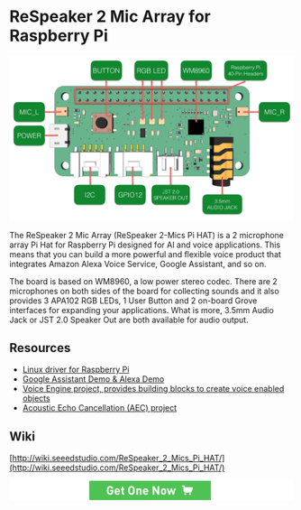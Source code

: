 # ReSpeaker 2 Mic Array for Raspberry Pi

![](assets/images/2_mic_array.jpg)

The ReSpeaker 2 Mic Array (ReSpeaker 2-Mics Pi HAT) is a 2 microphone array Pi Hat for Raspberry Pi designed for AI and voice applications. This means that you can build a more powerful and flexible voice product that integrates Amazon Alexa Voice Service, Google Assistant, and so on.

The board is based on WM8960, a low power stereo codec. There are 2 microphones on both sides of the board for collecting sounds and it also provides 3 APA102 RGB LEDs, 1 User Button and 2 on-board Grove interfaces for expanding your applications. What is more, 3.5mm Audio Jack or JST 2.0 Speaker Out are both available for audio output.

## Resources  
+ [Linux driver for Raspberry Pi](https://github.com/respeaker/seeed-voicecard)
+ [Google Assistant Demo & Alexa Demo](https://github.com/respeaker/mic_hat)
+ [Voice Engine project, provides building blocks to create voice enabled objects](https://github.com/voice-engine/ec)
+ [Acoustic Echo Cancellation (AEC) project](https://github.com/voice-engine/ec)

## Wiki
[http://wiki.seeedstudio.com/ReSpeaker_2_Mics_Pi_HAT/](http://wiki.seeedstudio.com/ReSpeaker_2_Mics_Pi_HAT/)

[![Get One](assets/images/get_one.png)](https://www.seeedstudio.com/ReSpeaker-2-Mics-Pi-HAT-p-2874.html)